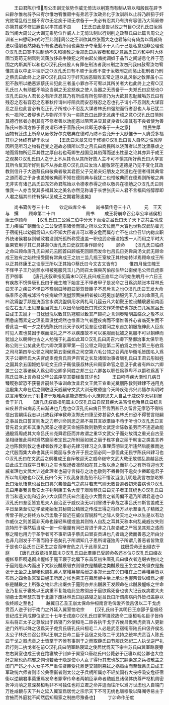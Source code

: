 <!-- { "loadSidebar": true } -->
　　王曰君陈尔惟周公丕训无依势作威无倚法以削寛而有制从容以和殷民在辟予曰辟尔惟勿辟予曰宥尔惟勿宥惟厥中有弗若于汝政弗化于汝训辟以止辟乃辟狃于奸宄败常乱俗三细不宥尔无忿疾于顽无求备于一夫必有忍其乃有济有容德乃大简厥修亦简其或不修进厥良以率其或不良
　　【王氏曰此章告以政之节目○汉孔氏曰汝爲政当阐大周公之大训无乘势位作威人上无倚法制以行刻削之政蔡氏曰此篇言周公之训者三曰懋昭曰式时至此则周公之丕训欲其益张而大之也君陈何有倚势以爲威倚法以侵削者然势我所有也法我所用也喜怒予夺毫髪不于人而于己是私意也非公理也○汉孔氏曰寛不失制动不失和德敎之治郑氏曰从容者和缓之意吕氏曰方和中时大体固当寛苟无制焉则流荡放侈乖争陵犯之所由起矣循扰调娯于品节之间游息化养于范围之内斯其所以和也○汉孔氏曰殷人有罪在刑法者我曰刑之汝勿刑我曰赦宥汝勿宥惟其当以中正平理断之○汉孔氏曰有不顺于汝政不变于汝敎刑之而惩止犯刑者乃刑之蔡氏曰此终上之辟○汉孔氏曰习于奸宄凶恶毁败五常之道以乱风俗之敎罪虽小三犯不赦所以絶恶源蔡氏曰犯此三者虽小罪亦不可宥以其所关者大也此终上之宥○汉孔氏曰人有顽嚚不喻汝当训之无忿怒疾之使人当器之无责备于一夫郑氏曰忿怒也○汉孔氏曰为人君长必有所含忍其乃有所成有所包容德乃为大欲其忍耻藏垢苏氏曰有残忍之忍有容忍之忍春秋传谓州吁阻兵而安忍残忍之忍也孔子谓小不忍则乱大谋容忍之忍也此言必有忍正孔子所戒小不忍乱大谋者林氏曰强恕而行者忍也人与已犹二也一视同仁者容也己与物浑浑乎为一矣陈氏曰此即无忿疾于顽之意○汉孔氏曰简别其德行修者亦别其有不修者善以劝能恶以阻否进显其贤良者以率其有不良者使为善陈氏曰修谓方修于善良谓已进于善陈氏曰此即无求备于一夫之意】
　　惟民生厚因物有迁违上所命从厥攸好尔克敬典在德时乃防不变允升于大猷惟予一人膺受多福其尔之休终有辞于永世
　　【王氏曰末章又归于修德○汉孔氏曰言人自然之性敦厚因所见所习之物有迁变之道故必愼所以示之吕氏曰商民所以浇薄者以居沈湎暴虐之地而爲物所迁耳其性之厚自若也苟卿生战国见其俗薄而遂出性恶之论其亦异于成王之观矣○汉孔氏曰人之于上不从其令从其所好故人主不可不愼其所好蔡氏曰大学言其所令反其所好则民不从亦此意○汉孔氏曰汝治人能敬常在道德是乃无不变化其政教则信升于大道蔡氏曰敬典者敬其君臣父子兄弟夫妇朋友之常道也在德者得其典常之道而着之于身也盖知敬典而不知在德则典与我犹二也惟敬典而在德焉则所敬之典无非实有诸己吕氏曰东郊命君陈始以令德孝恭得之终以敬典在德勉之○汉孔氏曰则惟我一人亦当受其多福其汝之美名亦然见称诵于长世张氏曰人君不言福风俗醇厚即人君之福其曰终有辞以见成王之期君陈逺矣】







　　尚书纂传卷三十七
　　钦定四库全书
　　尚书纂传卷三十八　　　元　王天与　撰
　　顾命第二十四　　　　　　　周书
　　成王将崩命召公毕公率诸侯相康王作顾命
　　【汉孔氏曰二公爲二伯中分天下而治之吕氏曰天子天下之共主也成王力疾临广朝而命之二公受遗率诸侯而辅之所以公天位而严大寳也世称汉武防霍光于宿衞托以幼孤爲知人抑不知大臣者非可以寄安危而属存亡不在此位召毕内緫众职外统诸侯君存则辅政君没则托孤所称受遗盖一职也武帝垂没始拔一人而用之平时大臣果安用乎其亡具甚矣○唐孔氏曰史叙其事作顾命】
　　顾命
　　【汉孔氏曰临终之命曰顾命唐孔氏曰郑元云回首曰顾临死回顾而发命也吕氏日尧舜禹汤文武无顾命成王独有之始终授受固有常典成王之初三监几摇王室故正其终始特详焉顾命成王所以正其终康王之诰康王所以正其始○蔡氏曰今文古文皆有】
　　惟四月哉生魄王不怿甲子王乃洮颒水相被冕服凭玉儿乃同召太保奭芮伯彤伯毕公衞侯毛公师氏虎臣百尹御事
　　【唐孔氏叙章指见篇末○汉孔氏曰成王崩年之四月始生魄月十六日王有疾故不恱怿唐孔氏曰于哉生魄下始言王不怿者甲子是发命之日爲洮颒张本耳林氏曰天子之疾曰不怿曰不豫崩曰陟遐曰晏驾皆臣子不忍斥言之也○汉孔氏曰王发大命临羣臣必斋戒沭浴今疾病故但洮盥颒面扶相者被以冠冕加朝服凭玉几以出命唐孔氏曰洮爲盥手颒是洗面言水谓洮盥俱用水周礼司几筵云凡大朝觐王位设黼扆扆前南面设左右玉几王见羣臣当凭玉几以出命唐陆氏曰凭说文作凭倚依也郑氏曰几案属吕氏曰成王去崩才一日犹盥洗以致其防冠服以致其严顾托之言渊奥精明盖临众之敬不以困惫废而素定之理虽垂没犹炯然也惟善治气者歴疾病而不惰惟善养心者临死生而不昏此岂一朝一夕之积哉陈氏曰此天子疾时见羣臣也君问之东首加朝服拖绅此人臣疾时见人君也莫困于疾而法礼之严不以疾废故不可以冕服而犹被之冕服不可以朝绅而犹加之以朝绅也古之人勉强于礼盖如此耳○汉孔氏曰周召六卿下至御治事太保毕毛称公则三公矣此先后六卿次第冢宰第一召公领之司徒第二芮伯爲之宗伯第三彤伯爲之司马第四毕公领之司防第五衞侯爲之司空第六毛公领之召芮彤毕衞毛皆国名入爲天子公卿师氏大夫官虎臣虎贲氏百尹百官之长及诸御治事者唐孔氏曰王肃云彤姒姓之国其余五国姬姓毕毛文王庶子衞侯康叔林氏曰周家命官之意见于此者有四以六卿兼三公之事诸侯入爲公卿公卿多同姓之邦三公六卿各以职任爲尊卑不以爵秩爲髙下陈氏曰序止言命召公毕公盖序举其要经备其详也】
　　王曰呜呼疾大渐惟几病日臻旣弥留恐不获誓言嗣兹予审训命汝昔君文王武王宣重光奠丽陈敎则肄肄不违用克达殷集大命在后之侗敬迓天威嗣守文武大训无敢昏逾今天降疾殆弗兴弗悟尔尚明时朕言用敬保元子钊济于艰难柔逺能迩安劝小大庶邦思夫人自乱于威仪尔无以钊冒贡于非几
　　【唐孔氏叙章指见篇末○汉孔氏曰自叹其疾大进笃惟危殆吕氏曰统言曰疾甚言曰病苏氏曰渐进也几危也○汉孔氏曰病日至言困甚已久留言无瘳恐不得结信出言嗣续我志以此故我详审敎命汝郑氏曰臻至弥甚留久也林氏曰恐不得誓言继嗣之事吕氏曰誓言则发之力审训命则思之熟不易其言欲羣臣不苟于听也○汉孔氏曰言昔先君文武布其重光累圣之德定天命施陈敎则勤劳文武定命陈敎虽劳而不违道故能通殷爲周成其大命吕氏曰尧舜君臣而并故谓之重华文武父子而处故谓之重光自古圣圣相继惟此两时爲然奠丽者定民之所附丽如居之丽于栋字食之丽于畎亩之类盖言养之也陈敎则敎之也肄者敎养之事必先肄习肄习之久事理贯彻举无所违然后能推而达之代殷而集大命也眞氏曰奠丽与多方开于民之丽必同一意但此无民字陈氏曰肄习也○汉孔氏曰在文武后之侗稚成王自斥敬迎天之威命继守文武大敎无敢昬乱逾越吕氏曰此成王自叙平日用力之实也敬迓者凛然如在其上敬以承之而非心之有所将迎也天威者理也文武大训述此理者也嗣守言操存之功也敬则不昬昬则不逾矣少昬即逾君子所以每用敬也○汉孔氏曰今天下疾我身甚危殆不起不悟汝当庶几明是我言勿忽略郑氏曰殆危悟觉也吕氏曰弗兴弗悟血气之病耳若志气则无敢昬逾者初未尝病也○汉孔氏曰用奉我言敬安太子钊钊康王名大度于艰难蔡氏曰曰元子者正其统也○汉孔氏曰言当和逺又能和近安小大众国吕氏曰合逺迩小大而言之者周偏不遗乃所谓君道也○汉孔氏曰羣臣皆宜思夫人自治正于威仪汝无以钊冒进于非危之事吕氏曰斯言盖成王平日至亲至切之学至死始发其秘周公精微之传成王得之将终方以示羣臣孔子精微之传曽子得之将终方以示孟敬子皆近在威仪容貎辞气之际人受天地之中以生是以有动作威仪之则盖莫非天命也躁轻纵缓或逾其则特人自乱之耳其天秩本何乱哉威仪失则岂特形于事然后当戒一俯一仰毫厘有间已冐进于非之几矣诰戒之严宻见其观之逺而察之精也用力于圣学者可不事斯语乎蔡氏曰冒妄贡进也几者动之微而善恶之所由分也非几则发于不善而陷于恶矣孔子所谓知几子思所谓谨独周子所谓几善恶者皆致意于是也○吕氏曰正死生之变而审安危之几于此章见之】
　　兹旣受命还出缀衣于庭
　　【唐孔氏叙章指见篇末○汉孔氏曰此羣臣已受顾命各还本位○汉孔氏曰缀衣幄帐羣臣旣退彻出幄帐于庭王寝于北牖下东首反初生唐孔氏曰缀衣者连缀衣物出之于庭则是从内而出下文狄设黼扆缀衣则缀衣是黼扆之类黼扆是王坐立之处缀衣是施张于王坐之上幄帐也周礼幕人掌帷幕幄帟绶之事郑元云在旁曰帷在上曰幕帷幕皆以布爲之四合象宫室曰幄王所居之帐也帟王在幕居幄中坐上承尘也幄帟皆以缯爲之幄帐是黼扆之上所张之物此言出缀衣于庭则亦并出黼扆王发顾命在此黼扆幄帐之坐命讫乃复反于寝处以王病重不复能临此坐故彻出于庭欲爲死备也丧大记云疾病君大夫彻悬士去琴瑟东首于北牖下废牀林氏曰庭路寝之庭吕氏曰所谓疾病内外皆扫盖静以俟终顺之至也】
　　越翼日乙丑王崩太保命仲桓南宫毛俾爰齐侯吕伋以二干戈虎贲百人逆子钊于南门之外延入翼室恤宅宗
　　【汉孔氏曰于其明日王崩邵子皇极经世纪成王丙戌即位至三十七年壬戌崩○汉孔氏曰冢宰摄政故命二臣桓毛名臣子皆侍左右将正太子之尊故出于路寝门外使桓毛二臣各执干戈于齐侯吕伋索虎贲百人更新逆门外所以殊之伋爲天子虎贲氏唐孔氏曰桓毛二人必是武臣宿衞唐陆氏曰伋齐侯名太公子林氏曰召公即以王崩之日命二臣于吕伋之处取二干戈持之统率虎贲百人陈氏曰干戈之器虎贲之士皆掌于齐侯有事则于之而取薛氏曰节服氏郊祀二人执戈逆尸礼君行则二执戈者在前○汉孔氏曰明室路寝延之使居忧爲天下宗主苏氏曰翼室路寝旁左右翼室也成王丧在路寝故子钊庐于翼室○唐赵氏曰公薨必于正寝以就公卿也大位奸之窥也危病邪之伺也若蔽于隐是使小人女子得行其志也故宗嗣素定之兵权散主之闺门严饬之小人女子不尸重任贤臣受托鼎足交辅则篡弑之祸曷由而至哉吕氏曰成王军政统六师者则毕公典宿衞者则太公之子兵柄所属亦不轻矣国冇大丧呼吸安危征宿衞以逆嗣君事莫重焉发命者冢宰传命者两朝臣承命者勲戚显诸侯体统尊严枢机周密折冲消萌之意深矣桓毛非不可独任也将立君之命并遣而往所以爲万世虑也入自端门万姓咸覩与天下共之延入翼室爲居忧之宗示天下不可无统也唐穆敬以降阉寺易主于宫掖而外庭犹不闻然后知周家之制曲尽豫备也】
　　丁卯命作册度

